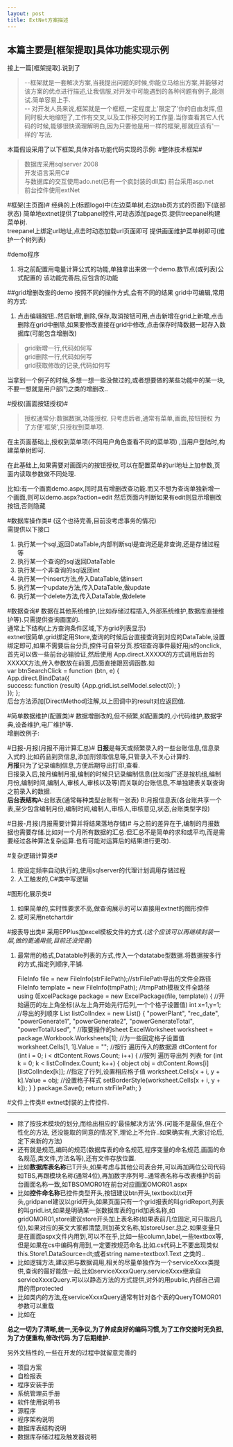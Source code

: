```yaml
---
layout: post
title: ExtNet方案描述 
---  
```

 
**本篇主要是[框架提取]具体功能实现示例**
--
接上一篇[框架提取].说到了
>--框架就是一套解决方案,当我提出问题的时候,你能立马给出方案,并能够对该方案的优点进行描述,让我信服,对开发中可能遇到的各种问题有例子,能测试.简单容易上手.    
-- 对开发人员来说,框架就是一个框框,一定程度上'限定了'你的自由发挥,但同时极大地缩短了,工作有交叉,以及工作移交时的工作量.当你查看其它人代码的时候,能够很快滴理解明白,因为只要他是用一样的框架,那就应该有'一样的'写法.  

本篇假设采用了以下框架,具体对各功能代码实现的示例:
#整体技术框架#
>数据库采用sqlserver 2008  
开发语言采用C#  
与数据库的交互使用ado.net(已有一个疯封装的dll库)
前台采用asp.net  
前台控件使用extNet  

#框架(主页面)#
经典的上(标题logo)中(左边菜单树,右边tab页方式的页面)下(底部状态) 
简单地extnet提供了tabpanel控件,可动态添加page页.提供treepanel构建菜单树.  
treepanel上绑定url地址,点击时动态加载url页面即可
提供画面维护菜单树即可(维护一个树列表)


#demo程序   
1. 将之前配置用电量计算公式的功能,单独拿出来做一个demo.数节点(或列表)公式配置的
该功能完善后,应包含的功能  

##grid增删改查的demo
按照不同的操作方式,会有不同的结果
grid中可编辑,常用的方式:
1. 点击编辑按钮..然后新增,删除,保存,取消按钮可用,点击新增在grid上新增,点击删除在grid中删除,如果要修改直接在grid中修改,点击保存时降数据一起存入数据库(可能包含增删改)
>grid新增一行,代码如何写  
>grid删除一行,代码如何写   
>grid获取修改的记录,代码如何写  
>


当拿到一个例子的时候,多想一想一些没做过的,或者想要做的某些功能中的某一块,不要一想就是用户部门之类的增删改..



#授权(画面按钮授权)#
>授权通常分:数据数据,功能授权. 只考虑后者,通常有菜单,画面,按钮授权
>为了方便'框架',只授权到菜单项.  

在主页面基础上,授权到菜单项(不同用户角色查看不同的菜单项) ,当用户登陆时,构建菜单树即可.    

在此基础上,如果需要对画面内的按钮授权,可以在配置菜单的url地址上加参数,页面内读取参数做不同处理.  

比如:有一个画面demo.aspx,同时具有增删改查功能.而又不想为查询单独新增一个画面,则可以demo.aspx?action=edit 然后页面内判断如果有edit则显示增删改按钮,否则隐藏  

#数据库操作类#
(这个也待完善,目前没考虑事务的情况)  
需提供以下接口  
1. 执行某一个sql,返回DataTable,内部判断sql是查询还是非查询,还是存储过程等  
2. 执行某一个查询的sql返回DataTable  
3. 执行某一个非查询的sql返回int  
4. 执行某一个insert方法,传入DataTable,做insert
5. 执行某一个update方法,传入DataTable,做update  
6. 执行某一个delete方法,传入DataTable,做delete


#数据查询#
数据在其他系统维护,(比如存储过程插入,外部系统维护,数据库直接维护等).只需提供查询画面的.  
通常上下结构(上方查询条件区域,下方grid列表显示)  
extnet很简单,grid绑定用Store,查询的时候后台直接查询到对应的DataTable,设置绑定即可,如果不需要后台分页,控件可自带分页.按钮查询事件最好用js的onclick,首先可以做一些前台必输验证,然后使用    App.direct.XXXXX的方式调用后台的XXXXX方法,传入参数放在前面,后面直接跟回调函数.如  
    var btnSearchClick = function (btn, e) {  
	    App.direct.BindData({  
	    success: function (result) {App.gridList.selModel.select(0);
	    }  
	    });
    };   
后台方法添加[DirectMethod]注解,以上回调中的result对应返回值.

#简单数据维护(配置类)#
数据增删改的,但不频繁,如配置类的,小代码维护,数据字典,设备维护,电厂维护等.  
增删改例子:


#日报-月报(月报不用计算汇总)#
**日报**是每天或频繁录入的一些台账信息,信息录入式的.比如药品到货信息,添加剂领取信息等,只管录入不关心计算的.   
**月报**只为了记录编制信息,方便后期导出打印,查看.    
日报录入后,按月编制月报,编制的时候只记录编制信息(比如按厂还是按机组,编制月份,编制时间,编制人,审核人,审核以及等)而关联的台账信息,不单独建表关联查询之前录入的数据.   
**后台表结构**A:台账表(通常每种类型台账有一张表) B:月报信息表(各台账共享一个表,至少包含编制月份,编制时间,编制人,审核人,审核意见,状态,台账类型字段)  

#日报-月报(月报需要计算并将结果落地存储)#
与之前的差异在于,编制的月报数据也需要存储.比如对一个月所有数据的汇总.但汇总不是简单的求和或平均,而是需要经过各种算法复杂运算.也有可能对运算后的结果进行更改).

#复杂逻辑计算类#
1. 按设定频率自动执行的,使用sqlserver的代理计划调用存储过程
2. 人工触发的,C#类中写逻辑   

#图形化展示类#
1. 如果简单的,实时性要求不高,做查询展示的可以直接用extnet的图形控件
2. 或可采用netchartdir

#报表导出类#
采用EPPlus加excel模板文件的方式.(*这个应该可以再继续封装一层,做的更通用些,目前还没完善*)  
1. 最常用的格式,Datatable列表的方式,传入一个datatabe型数据.将数据按多行的方式,指定列顺序,平铺.  
     
    FileInfo file = new FileInfo(strFilePath);//strFilePath导出的文件全路径
    FileInfo template = new FileInfo(tmpPath); //tmpPath模板文件全路径
    using (ExcelPackage package = new ExcelPackage(file, template))
    {
    //开始遍历的左上角坐标(从左上角开始先行后列,一个个格子设置值)
    int x=1,y=1;
    //导出的列顺序
    List<String>  listColIndex = new List<string>() { "powerPlant", "rec_date", "powerGenerate1", "powerGenerate2", "powerGenerateTotal", "powerTotalUsed", "
    //取要操作的sheet
    ExcelWorksheet worksheet = package.Workbook.Worksheets[1];
    //为一些固定格子设置值    
    worksheet.Cells[1, 1].Value = "";
    //按行   遍历传入的数据源  dtContent
    for (int i = 0; i < dtContent.Rows.Count; i++)
    {
    //按列  遍历导出列 列表
    for (int k = 0; k < listColIndex.Count; k++)
    {
    object obj = dtContent.Rows[i][listColIndex[k]];
    //指定了行列,设置相应格子值
    worksheet.Cells[x + i, y + k].Value = obj;
    //设置格子样式
    setBorderStyle(worksheet.Cells[x + i, y + k]);
    }
    }
    package.Save();
    return strFilePath;
    }


#文件上传类#
extnet封装的上传控件.  

---

- 除了按技术模块的划分,而给出相应的'最佳解决方法'外.(可能不是最佳,但在个性化的方法, 还没能取的同意的情况下,理论上不允许..如果确实有,大家讨论后,定下来新的方法)
- 还有就是规范,编码的规范(数据库表的命名规范,程序变量的命名规范,画面的命名规范,类文件,方法名等),还有文件存放位置.  
- 比如**数据库表名称**已T开头,如果考虑与其他公司表合并,可以再加两位公司代码如TBS,再跟模块名称(通常4位),再加数字序列号..通常表名称与改表维护的前台画面名称一致,如TBSOMOR01在前台对应画面OMOR01.aspx  
- 比如**控件命名称**已控件类型开头,按钮建议btn开头,textbox以txt开头,gridpanel建议以grid开头,如果页面只有一个grid报表的叫gridReport,列表的叫gridList,如果是明确某一张数据库表的grid加表名称,如gridOMOR01,store建议store开头加上表名称(如果表前几位固定,可只取后几位),如果对应的英文大家都清楚,则加英文名称,如storeUser.总之.如果变量只是在画面aspx文件内用到,可以不在乎,比如一些column,label,一些textbox等,但是如果在cs中编码有用到,一定要按规范命名.比如.cs代码上不要出现类似 this.Store1.DataSource=dt;或者string name=textbox1.Text 之类的..
- 比如逻辑方法,建议把与数据调用,相关的尽量单独作为一个serviceXxxx类提供,查询的最好能放一起,比如serviceXxxxQuery.serviceXxxx继承自serviceXxxxQuery.可以以静态方法的方式提供,对外的用public,内部自己调用的用protected
- 比如类内的方法,在serviceXxxxQuery通常有针对各个表的QueryTOMOR01参数可以重载
- 比如在
  
**总之一切为了清晰,统一,无争议,为了养成良好的编码习惯,为了工作交接时无负担,为了方便重构,修改代码.为了后期维护.** 

另外文档性的,一些在开发的过程中就留意完善的  
- 项目方案  
- 自检报表  
- 程序安装手册  
- 系统管理员手册  
- 软件使用说明书  
- 源程序  
- 程序架构说明  
- 数据库表结构说明  
- 数据库存储过程及触发器说明  